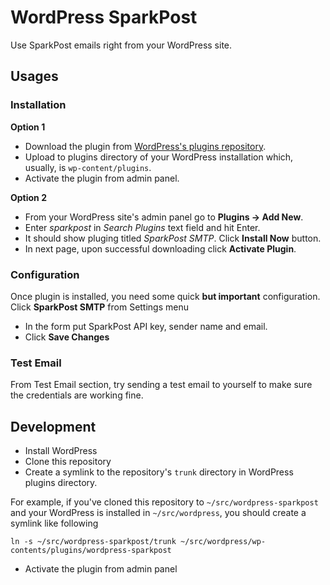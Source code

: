 # WordPress SparkPost

Use SparkPost emails right from your WordPress site. 

## Usages

### Installation

**Option 1**

* Download the plugin from [WordPress's plugins repository](https://wordpress.org/plugins/sparkpost/). 
* Upload to plugins directory of your WordPress installation which, usually, is `wp-content/plugins`.
* Activate the plugin from admin panel. 

**Option 2**
* From your WordPress site's admin panel go to **Plugins -> Add New**. 
* Enter *sparkpost* in *Search Plugins* text field and hit Enter. 
* It should show pluging titled *SparkPost SMTP*. Click **Install Now** button. 
* In next page, upon successful downloading click **Activate Plugin**. 

### Configuration
Once plugin is installed, you need some quick **but important** configuration. Click **SparkPost SMTP** from Settings menu
* In the form put SparkPost API key, sender name and email. 
* Click **Save Changes**

### Test Email
From Test Email section, try sending a test email to yourself to make sure the credentials are working fine. 


## Development
* Install WordPress
* Clone this repository
* Create a symlink to the repository's `trunk` directory in WordPress plugins directory. 

For example, if you've cloned this repository to `~/src/wordpress-sparkpost` and your WordPress is installed in `~/src/wordpress`, you should create a symlink like following 

```
ln -s ~/src/wordpress-sparkpost/trunk ~/src/wordpress/wp-contents/plugins/wordpress-sparkpost
```
* Activate the plugin from admin panel
